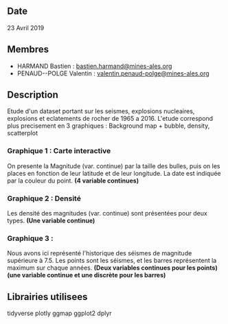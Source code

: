 ## Date

 23 Avril 2019

## Membres

 - HARMAND Bastien : bastien.harmand@mines-ales.org
 - PENAUD--POLGE Valentin : valentin.penaud-polge@mines-ales.org

## Description

 Etude d'un dataset portant sur les seismes, explosions nucleaires, explosions et eclatements de rocher de 1965 a 2016.
 L'etude correspond plus precisement en 3 graphiques : Background map + bubble, density, scatterplot
 
### Graphique 1 : Carte interactive

On presente la Magnitude (var. continue) par la taille des bulles, puis on les places en fonction de leur latitude et de leur longitude. La date est indiquée par la couleur du point. 
**(4 variable continues)**

### Graphique 2 : Densité

Les densité des magnitudes (var. continue) sont présentées pour deux types. 
**(Une variable continue)**

### Graphique 3 :

Nous avons ici représenté l'historique des séismes de magnitude supérieure à 7.5.
Les points sont les séismes, et les barres représentent la maximum sur chaque années. 
**(Deux variables continues pour les points)**  
**(une variable continue et une discrète pour les barres)**

## Librairies utilisees

tidyverse
plotly
ggmap
ggplot2
dplyr
